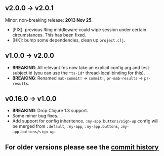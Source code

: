 ## v2.0.0 → v2.0.1

  Minor, non-breaking release: **2013 Nov 25**.

  * [FIX]: previous Ring middleware could wipe session under certain circumstances. This has been fixed.
  * [HK]: bump some dependencies, clean up `project.clj`.


## v1.0.0 → v2.0.0
  * **BREAKING**: All relevant fns now take an explicit config arg and test-subject id (you can use the `*ts-id*` thread-local binding for this).
  * **BREAKING**: Renamed `mab-commit!` -> `commit!`, `pr-mab-results` -> `pr-results`.


## v0.16.0 → v1.0.0
  * **BREAKING**: Drop Clojure 1.3 support.
  * Some minor bug fixes.
  * Add support for config inheritence. `:my-app.buttons/sign-up` config will be merged from `:default`, `:my-app`, `:my-app.buttons`, `:my-app.buttons/sign-up`.


## For older versions please see the [commit history][]

[commit history]: https://github.com/ptaoussanis/touchstone/commits/master
[API docs]: http://ptaoussanis.github.io/touchstone
